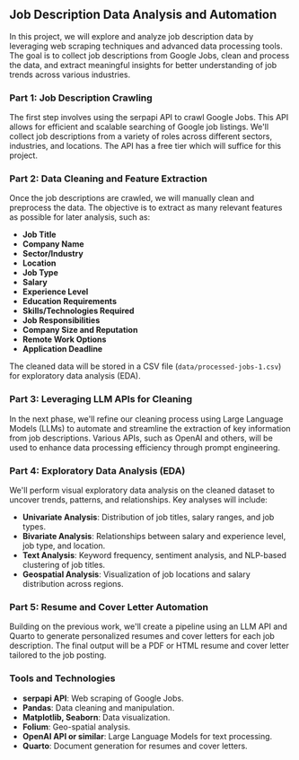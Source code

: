 ## Job Description Data Analysis and Automation

In this project, we will explore and analyze job description data by leveraging web scraping techniques and advanced data processing tools. The goal is to collect job descriptions from Google Jobs, clean and process the data, and extract meaningful insights for better understanding of job trends across various industries.

### Part 1: Job Description Crawling

The first step involves using the serpapi API to crawl Google Jobs. This API allows for efficient and scalable searching of Google job listings. We'll collect job descriptions from a variety of roles across different sectors, industries, and locations. The API has a free tier which will suffice for this project.

### Part 2: Data Cleaning and Feature Extraction

Once the job descriptions are crawled, we will manually clean and preprocess the data. The objective is to extract as many relevant features as possible for later analysis, such as:

- **Job Title**
- **Company Name**
- **Sector/Industry**
- **Location**
- **Job Type**
- **Salary**
- **Experience Level**
- **Education Requirements**
- **Skills/Technologies Required**
- **Job Responsibilities**
- **Company Size and Reputation**
- **Remote Work Options**
- **Application Deadline**

The cleaned data will be stored in a CSV file (`data/processed-jobs-1.csv`) for exploratory data analysis (EDA).

### Part 3: Leveraging LLM APIs for Cleaning

In the next phase, we'll refine our cleaning process using Large Language Models (LLMs) to automate and streamline the extraction of key information from job descriptions. Various APIs, such as OpenAI and others, will be used to enhance data processing efficiency through prompt engineering.

### Part 4: Exploratory Data Analysis (EDA)

We'll perform visual exploratory data analysis on the cleaned dataset to uncover trends, patterns, and relationships. Key analyses will include:

- **Univariate Analysis**: Distribution of job titles, salary ranges, and job types.
- **Bivariate Analysis**: Relationships between salary and experience level, job type, and location.
- **Text Analysis**: Keyword frequency, sentiment analysis, and NLP-based clustering of job titles.
- **Geospatial Analysis**: Visualization of job locations and salary distribution across regions.

### Part 5: Resume and Cover Letter Automation

Building on the previous work, we'll create a pipeline using an LLM API and Quarto to generate personalized resumes and cover letters for each job description. The final output will be a PDF or HTML resume and cover letter tailored to the job posting.

### Tools and Technologies

- **serpapi API**: Web scraping of Google Jobs.
- **Pandas**: Data cleaning and manipulation.
- **Matplotlib, Seaborn**: Data visualization.
- **Folium**: Geo-spatial analysis.
- **OpenAI API or similar**: Large Language Models for text processing.
- **Quarto**: Document generation for resumes and cover letters.


